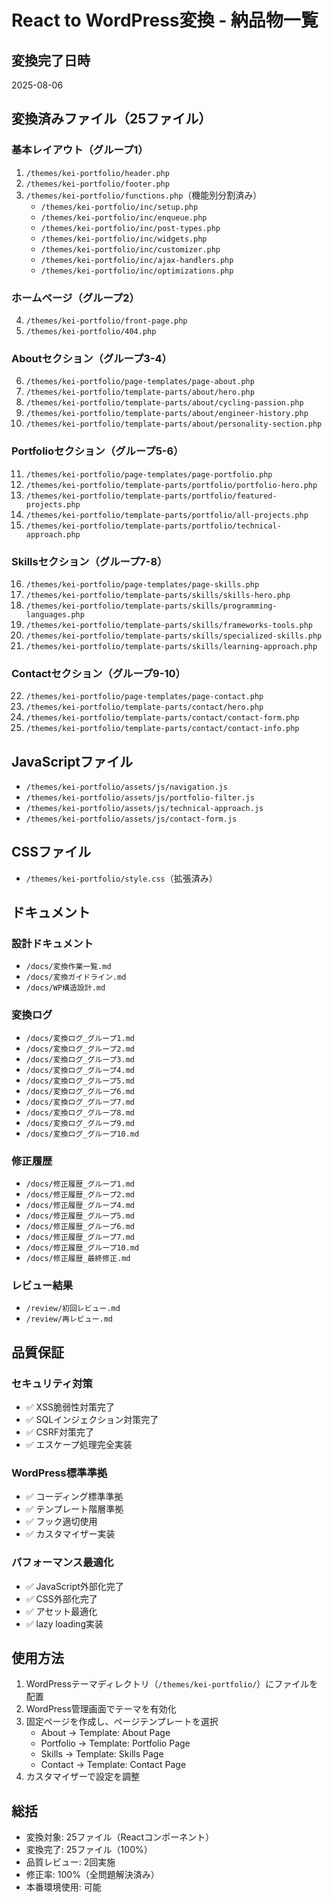 # React to WordPress変換 - 納品物一覧

## 変換完了日時
2025-08-06

## 変換済みファイル（25ファイル）

### 基本レイアウト（グループ1）
1. `/themes/kei-portfolio/header.php`
2. `/themes/kei-portfolio/footer.php`
3. `/themes/kei-portfolio/functions.php`（機能別分割済み）
   - `/themes/kei-portfolio/inc/setup.php`
   - `/themes/kei-portfolio/inc/enqueue.php`
   - `/themes/kei-portfolio/inc/post-types.php`
   - `/themes/kei-portfolio/inc/widgets.php`
   - `/themes/kei-portfolio/inc/customizer.php`
   - `/themes/kei-portfolio/inc/ajax-handlers.php`
   - `/themes/kei-portfolio/inc/optimizations.php`

### ホームページ（グループ2）
4. `/themes/kei-portfolio/front-page.php`
5. `/themes/kei-portfolio/404.php`

### Aboutセクション（グループ3-4）
6. `/themes/kei-portfolio/page-templates/page-about.php`
7. `/themes/kei-portfolio/template-parts/about/hero.php`
8. `/themes/kei-portfolio/template-parts/about/cycling-passion.php`
9. `/themes/kei-portfolio/template-parts/about/engineer-history.php`
10. `/themes/kei-portfolio/template-parts/about/personality-section.php`

### Portfolioセクション（グループ5-6）
11. `/themes/kei-portfolio/page-templates/page-portfolio.php`
12. `/themes/kei-portfolio/template-parts/portfolio/portfolio-hero.php`
13. `/themes/kei-portfolio/template-parts/portfolio/featured-projects.php`
14. `/themes/kei-portfolio/template-parts/portfolio/all-projects.php`
15. `/themes/kei-portfolio/template-parts/portfolio/technical-approach.php`

### Skillsセクション（グループ7-8）
16. `/themes/kei-portfolio/page-templates/page-skills.php`
17. `/themes/kei-portfolio/template-parts/skills/skills-hero.php`
18. `/themes/kei-portfolio/template-parts/skills/programming-languages.php`
19. `/themes/kei-portfolio/template-parts/skills/frameworks-tools.php`
20. `/themes/kei-portfolio/template-parts/skills/specialized-skills.php`
21. `/themes/kei-portfolio/template-parts/skills/learning-approach.php`

### Contactセクション（グループ9-10）
22. `/themes/kei-portfolio/page-templates/page-contact.php`
23. `/themes/kei-portfolio/template-parts/contact/hero.php`
24. `/themes/kei-portfolio/template-parts/contact/contact-form.php`
25. `/themes/kei-portfolio/template-parts/contact/contact-info.php`

## JavaScriptファイル
- `/themes/kei-portfolio/assets/js/navigation.js`
- `/themes/kei-portfolio/assets/js/portfolio-filter.js`
- `/themes/kei-portfolio/assets/js/technical-approach.js`
- `/themes/kei-portfolio/assets/js/contact-form.js`

## CSSファイル
- `/themes/kei-portfolio/style.css`（拡張済み）

## ドキュメント

### 設計ドキュメント
- `/docs/変換作業一覧.md`
- `/docs/変換ガイドライン.md`
- `/docs/WP構造設計.md`

### 変換ログ
- `/docs/変換ログ_グループ1.md`
- `/docs/変換ログ_グループ2.md`
- `/docs/変換ログ_グループ3.md`
- `/docs/変換ログ_グループ4.md`
- `/docs/変換ログ_グループ5.md`
- `/docs/変換ログ_グループ6.md`
- `/docs/変換ログ_グループ7.md`
- `/docs/変換ログ_グループ8.md`
- `/docs/変換ログ_グループ9.md`
- `/docs/変換ログ_グループ10.md`

### 修正履歴
- `/docs/修正履歴_グループ1.md`
- `/docs/修正履歴_グループ2.md`
- `/docs/修正履歴_グループ4.md`
- `/docs/修正履歴_グループ5.md`
- `/docs/修正履歴_グループ6.md`
- `/docs/修正履歴_グループ7.md`
- `/docs/修正履歴_グループ10.md`
- `/docs/修正履歴_最終修正.md`

### レビュー結果
- `/review/初回レビュー.md`
- `/review/再レビュー.md`

## 品質保証

### セキュリティ対策
- ✅ XSS脆弱性対策完了
- ✅ SQLインジェクション対策完了
- ✅ CSRF対策完了
- ✅ エスケープ処理完全実装

### WordPress標準準拠
- ✅ コーディング標準準拠
- ✅ テンプレート階層準拠
- ✅ フック適切使用
- ✅ カスタマイザー実装

### パフォーマンス最適化
- ✅ JavaScript外部化完了
- ✅ CSS外部化完了
- ✅ アセット最適化
- ✅ lazy loading実装

## 使用方法

1. WordPressテーマディレクトリ（`/themes/kei-portfolio/`）にファイルを配置
2. WordPress管理画面でテーマを有効化
3. 固定ページを作成し、ページテンプレートを選択
   - About → Template: About Page
   - Portfolio → Template: Portfolio Page
   - Skills → Template: Skills Page
   - Contact → Template: Contact Page
4. カスタマイザーで設定を調整

## 総括
- 変換対象: 25ファイル（Reactコンポーネント）
- 変換完了: 25ファイル（100%）
- 品質レビュー: 2回実施
- 修正率: 100%（全問題解決済み）
- 本番環境使用: 可能
